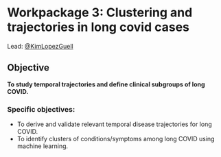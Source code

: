 # Workpackage 3: Clustering and trajectories in long covid cases

Lead: [@KimLopezGuell](https://github.com/KimLopezGuell)

## Objective
**To study temporal trajectories and define clinical subgroups of long COVID.**
### Specific objectives:
- To derive and validate relevant temporal disease trajectories for long COVID.
- To identify clusters of conditions/symptoms among long COVID using machine learning.
